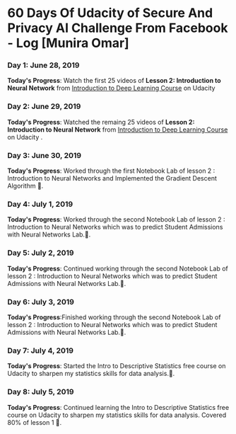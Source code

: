 
# 60 Days Of Udacity of Secure And Privacy AI Challenge From Facebook - Log [Munira Omar]

### Day 1: June 28, 2019

**Today's Progress**: Watch the first 25 videos of **Lesson 2: Introduction to Neural Network** from [Introduction to Deep Learning Course](https://www.udacity.com/course/deep-learning-pytorch--ud188) on Udacity 

### Day 2: June 29, 2019

**Today's Progress**: Watched the remaing 25 videos of **Lesson 2: Introduction to Neural Network** from [Introduction to Deep Learning Course](https://www.udacity.com/course/deep-learning-pytorch--ud188) on Udacity .

### Day 3: June 30, 2019
**Today's Progress**: Worked through the first Notebook Lab of lesson 2 : Introduction to Neural Networks and Implemented the Gradient Descent Algorithm 🤩.

### Day 4: July 1, 2019
**Today's Progress**: Worked through the second Notebook Lab of lesson 2 : Introduction to Neural Networks which was to predict Student Admissions with Neural Networks Lab.🤩.

### Day 5: July 2, 2019
**Today's Progress**: Continued working through the second Notebook Lab of lesson 2 : Introduction to Neural Networks which was to predict Student Admissions with Neural Networks Lab.🤩.


### Day 6: July 3, 2019
**Today's Progress**:Finished working through the second Notebook Lab of lesson 2 : Introduction to Neural Networks which was to predict Student Admissions with Neural Networks Lab.🤩.

### Day 7: July 4, 2019
**Today's Progress**: Started the Intro to Descriptive Statistics free course on Udacity to sharpen my statistics skills for data analysis.🤩.


### Day 8: July 5, 2019
**Today's Progress**: Continued learning the Intro to Descriptive Statistics free course on Udacity to sharpen my statistics skills for data analysis.  Covered 80% of lesson 1 🤩.


